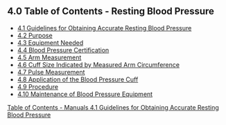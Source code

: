## 4.0 Table of Contents - Resting Blood Pressure

* [4.1 Guidelines for Obtaining Accurate Resting Blood Pressure](:pages_path:/manuals/resting-blood-pressure/4-01-guidelines-for-resting.md)
* [4.2 Purpose](:pages_path:/manuals/resting-blood-pressure/4-02-purpose.md)
* [4.3 Equipment Needed](:pages_path:/manuals/resting-blood-pressure/4-03-equipment-needed.md)
* [4.4 Blood Pressure Certification](:pages_path:/manuals/resting-blood-pressure/4-04-bp-certification.md)
* [4.5 Arm Measurement](:pages_path:/manuals/resting-blood-pressure/4-05-arm-measurement.md)
* [4.6 Cuff Size Indicated by Measured Arm Circumference](:pages_path:/manuals/resting-blood-pressure/4-06-cuff-size-indicated-by-arm-circumference.md)
* [4.7 Pulse Measurement](:pages_path:/manuals/resting-blood-pressure/4-07-pulse-measurement.md)
* [4.8 Application of the Blood Pressure Cuff](:pages_path:/manuals/resting-blood-pressure/4-08-application-bp-cuff.md)
* [4.9 Procedure](:pages_path:/manuals/resting-blood-pressure/4-09-procedure.md)
* [4.10 Maintenance of Blood Pressure Equipment](:pages_path:/manuals/resting-blood-pressure/4-10-maintenance-bp-equipment.md)


<div class="center">
<div class="btn-group">
  <a href=":pages_path:/manuals/manual-toc.md" class="btn btn-default">
    <span class="glyphicon glyphicon-chevron-up"></span>
    Table of Contents - Manuals
  </a>

  <a href=":pages_path:/manuals/resting-blood-pressure/4-01-guidelines-for-resting.md" class="btn btn-success">
    4.1 Guidelines for Obtaining Accurate Resting Blood Pressure
    <span class="glyphicon glyphicon-chevron-right"></span>
  </a>
</div>
</div>
